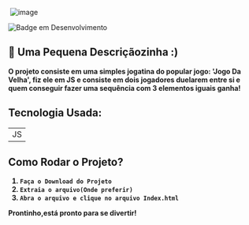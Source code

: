 <img align="center"> ![image](https://user-images.githubusercontent.com/59092579/178786332-a67ea292-9179-4d4b-a0d8-5be91c0e9627.png)
</img>

![Badge em Desenvolvimento](http://img.shields.io/static/v1?label=STATUS&message=Concluído&color=GREEN&style=for-the-badge)

## :hammer: Uma Pequena Descriçãozinha :)


<strong>O projeto consiste em uma simples jogatina do popular jogo: 'Jogo Da Velha', fiz ele em JS e consiste em dois jogadores<strong> duelarem entre si e quem conseguir fazer uma sequência com 3 elementos iguais ganha!

## Tecnologia Usada:

<table>
  <tr>
    <td>JS</td>
  </tr>
</table>

## Como Rodar o Projeto?

1) `Faça o Download do Projeto`
2) `Extraia o arquivo(Onde preferir)`
3) `Abra o arquivo e clique no arquivo Index.html`

Prontinho,está pronto para se divertir!

